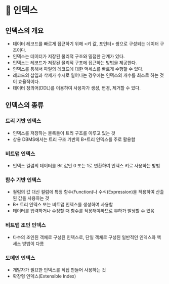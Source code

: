 # 🌟 인덱스

## 인덱스의 개요

- 데이터 레코드를 빠르게 접근하기 위해 <키 값, 포인터> 쌍으로 구성되는 데이터 구조이다.
- 인덱스는 데이터가 저장된 물리적 구조와 밀접한 관계가 있다.
- 인덱스는 레코드가 저장된 물리적 구조에 접근하는 방법을 제공한다.
- 인덱스를 통해서 파일의 레코드에 대한 액세스를 빠르게 수행할 수 있다.
- 레코드의 삽입과 삭제가 수시로 일어나는 경우에는 인덱스의 개수를 최소로 하는 것이 효율적이다.
- 데이터 정의어(DDL)를 이용하여 사용자가 생성, 변경, 제거할 수 있다.

## 인덱스의 종류

### 트리 기반 인덱스

- 인덱스를 저장하는 블록들이 트리 구조를 이루고 있는 것
- 상용 DBMS에서는 트리 구조 기반의 B+트리 인덱스를 주로 활용함

### 비트맵 인덱스

- 인덱스 컬럼의 데이터를 Bit 값인 0 또는 1로 변환하여 인덱스 키로 사용하는 방법

### 함수 기반 인덱스

- 컬럼의 값 대신 컬럼에 특정 함수(Function)나 수식(Expression)을 적용하여 산출된 값을 사용하는 것
- B+ 트리 인덱스 또는 비트맵 인덱스를 생성하여 사용함
- 데이터를 입력하거나 수정할 때 함수를 적용해야하므로 부하가 발생할 수 있음

### 비트맵 조인 인덱스

- 다수의 조인된 객체로 구성된 인덱스로, 단일 객체로 구성된 일반적인 인덱스와 액세스 방법이 다름

### 도메인 인덱스

- 개발자가 필요한 인덱스를 직접 만들어 사용하는 것
- 확장형 인덱스(Extensible Index)
